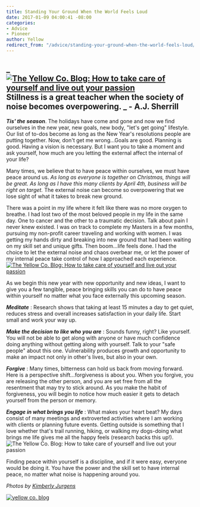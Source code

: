 ```yaml
---
title: Standing Your Ground When the World Feels Loud
date: 2017-01-09 04:00:41 -08:00
categories:
- Advice
- Pioneer
author: Yellow
redirect_from: "/advice/standing-your-ground-when-the-world-feels-loud/"
---
```


## _[![The Yellow Co. Blog: How to take care of yourself and live out your passion](https://yellow-blog-images.imgix.net/2017/01/k4.jpg)](https://yellow-blog-images.imgix.net/2017/01/k4.jpg)Stillness is a great teacher when the society of noise becomes overpowering. _ - A.J. Sherrill

_**Tis' the season**_. The holidays have come and gone and now we find ourselves in the new year, new goals, new body, "let's get going" lifestyle. Our list of to-dos become as long as the New Year's resolutions people are putting together. Now, don't get me wrong...Goals are good. Planning is good. Having a vision is necessary. But I want you to take a moment and ask yourself, how much are you letting the external affect the internal of your life?

Many times, we believe that to have peace within ourselves, we must have peace around us. _As long as everyone is together on Christmas, things will be great. As long as I have this many clients by April 4th, business will be right on target._ The external noise can become so overpowering that we lose sight of what it takes to break new ground.

There was a point in my life where it felt like there was no more oxygen to breathe. I had lost two of the most beloved people in my life in the same day. One to cancer and the other to a traumatic decision. Talk about pain I never knew existed. I was on track to complete my Masters in a few months, pursuing my non-profit career traveling and working with women. I was getting my hands dirty and breaking into new ground that had been waiting on my skill set and unique gifts. Then boom...life feels done. I had the choice to let the external noise and chaos overbear me, or let the power of my internal peace take control of how I approached each experience.[![The Yellow Co. Blog: How to take care of yourself and live out your passion](https://yellow-blog-images.imgix.net/2017/01/k8.jpg)](https://yellow-blog-images.imgix.net/2017/01/k8.jpg)

As we begin this new year with new opportunity and new ideas, I want to give you a few tangible, peace bringing skills you can do to have peace within yourself no matter what you face externally this upcoming season.

**_Meditate_** : Research shows that taking at least 15 minutes a day to get quiet, reduces stress and overall increases satisfaction in your daily life. Start small and work your way up. 

**_Make the decision to like who you are_** : Sounds funny, right? Like yourself. You will not be able to get along with anyone or have much confidence doing anything without getting along with yourself. Talk to your "safe people" about this one. Vulnerability produces growth and opportunity to make an impact not only in other's lives, but also in your own.

**_Forgive_** : Many times, bitterness can hold us back from moving forward. Here is a perspective shift...forgiveness is about you. When you forgive, you are releasing the other person, and you are set free from all the resentment that may try to stick around. As you make the habit of forgiveness, you will begin to notice how much easier it gets to detach yourself from the person or memory.[  
](https://yellow-blog-images.imgix.net/2017/01/k9.jpg)

**_Engage in what brings you life_** : What makes your heart beat? My days consist of many meetings and extroverted activities where I am working with clients or planning future events. Getting outside is something that I love whether that's trail running, hiking, or walking my dogs-doing what brings me life gives me all the happy feels (research backs this up!).![The Yellow Co. Blog: How to take care of yourself and live out your passion](https://yellow-blog-images.imgix.net/2017/01/k9.jpg)

Finding peace within yourself is a discipline, and if it were easy, everyone would be doing it. You have the power and the skill set to have internal peace, no matter what noise is happening around you.

_Photos by [Kimberly Jurgens](http://eclecticstateofmind.com/)_

[![yellow co. blog](https://yellow-blog-images.imgix.net/2015/12/kristitriplett.jpg)](https://endearingtraveler.wordpress.com/)
